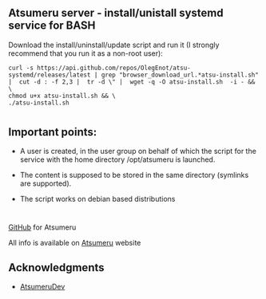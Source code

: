 ## Atsumeru server - install/unistall systemd service for BASH

Download the install/uninstall/update script and run it (I strongly recommend that you run it as a non-root user):
```shell
curl -s https://api.github.com/repos/OlegEnot/atsu-systemd/releases/latest | grep "browser_download_url.*atsu-install.sh" |  cut -d : -f 2,3 |  tr -d \" |  wget -q -O atsu-install.sh  -i - && \
chmod u+x atsu-install.sh && \
./atsu-install.sh
```
#

## Important points:

- A user is created, in the user group on behalf of which the script for the service with the home directory /opt/atsumeru is launched.

- The content is supposed to be stored in the same directory (symlinks are supported).

- The script works on debian based distributions

#

[GitHub](https://github.com/AtsumeruDev/Atsumeru) for Atsumeru

All info is available on [Atsumeru](https://atsumeru.xyz/) website

## Acknowledgments

* [AtsumeruDev](https://t.me/atsumeru_app)
